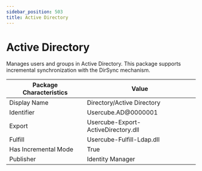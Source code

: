 ```yaml
---
sidebar_position: 503
title: Active Directory
---
```


# Active Directory

Manages users and groups in Active Directory. This package supports incremental synchronization with the DirSync mechanism.

| Package Characteristics | Value |
| --- | --- |
| Display Name | Directory/Active Directory |
| Identifier | Usercube.AD@0000001 |
| Export | Usercube-Export-ActiveDirectory.dll |
| Fulfill | Usercube-Fulfill-Ldap.dll |
| Has Incremental Mode | True |
| Publisher | Identity Manager |